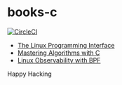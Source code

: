 # books-c

[![CircleCI]](https://app.circleci.com/pipelines/github/keithnoguchi/books-c)

[circleci]: https://circleci.com/gh/keithnoguchi/books-c.svg?style=svg

- [The Linux Programming Interface]
- [Mastering Algorithms with C]
- [Linux Observability with BPF]

[the linux programming interface]: http://man7.org/tlpi/
[mastering algorithms with c]: http://shop.oreilly.com/product/9781565924536.do
[linux observability with bpf]: http://shop.oreilly.com/product/0636920242581.do

Happy Hacking

